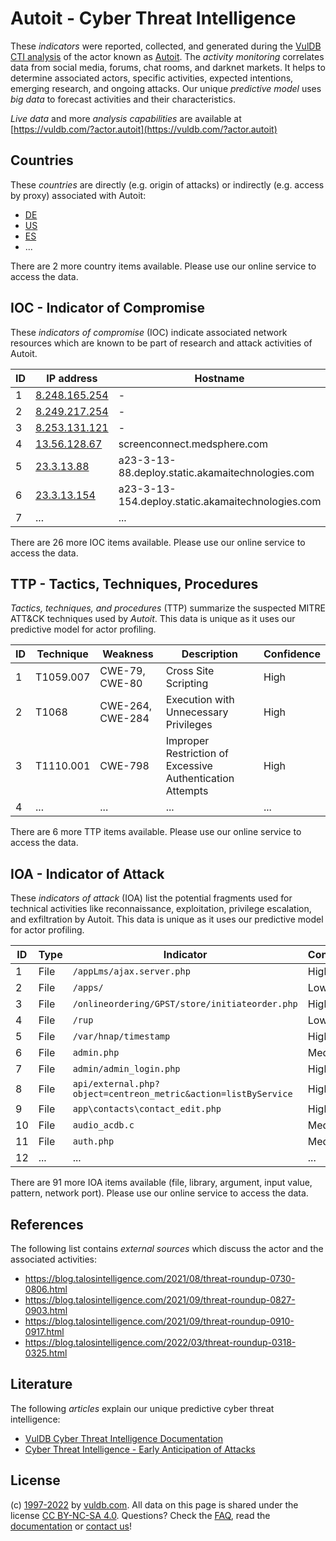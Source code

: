 # Autoit - Cyber Threat Intelligence

These _indicators_ were reported, collected, and generated during the [VulDB CTI analysis](https://vuldb.com/?kb.cti) of the actor known as [Autoit](https://vuldb.com/?actor.autoit). The _activity monitoring_ correlates data from social media, forums, chat rooms, and darknet markets. It helps to determine associated actors, specific activities, expected intentions, emerging research, and ongoing attacks. Our unique _predictive model_ uses _big data_ to forecast activities and their characteristics.

_Live data_ and more _analysis capabilities_ are available at [https://vuldb.com/?actor.autoit](https://vuldb.com/?actor.autoit)

## Countries

These _countries_ are directly (e.g. origin of attacks) or indirectly (e.g. access by proxy) associated with Autoit:

* [DE](https://vuldb.com/?country.de)
* [US](https://vuldb.com/?country.us)
* [ES](https://vuldb.com/?country.es)
* ...

There are 2 more country items available. Please use our online service to access the data.

## IOC - Indicator of Compromise

These _indicators of compromise_ (IOC) indicate associated network resources which are known to be part of research and attack activities of Autoit.

ID | IP address | Hostname | Campaign | Confidence
-- | ---------- | -------- | -------- | ----------
1 | [8.248.165.254](https://vuldb.com/?ip.8.248.165.254) | - | - | High
2 | [8.249.217.254](https://vuldb.com/?ip.8.249.217.254) | - | - | High
3 | [8.253.131.121](https://vuldb.com/?ip.8.253.131.121) | - | - | High
4 | [13.56.128.67](https://vuldb.com/?ip.13.56.128.67) | screenconnect.medsphere.com | - | High
5 | [23.3.13.88](https://vuldb.com/?ip.23.3.13.88) | a23-3-13-88.deploy.static.akamaitechnologies.com | - | High
6 | [23.3.13.154](https://vuldb.com/?ip.23.3.13.154) | a23-3-13-154.deploy.static.akamaitechnologies.com | - | High
7 | ... | ... | ... | ...

There are 26 more IOC items available. Please use our online service to access the data.

## TTP - Tactics, Techniques, Procedures

_Tactics, techniques, and procedures_ (TTP) summarize the suspected MITRE ATT&CK techniques used by _Autoit_. This data is unique as it uses our predictive model for actor profiling.

ID | Technique | Weakness | Description | Confidence
-- | --------- | -------- | ----------- | ----------
1 | T1059.007 | CWE-79, CWE-80 | Cross Site Scripting | High
2 | T1068 | CWE-264, CWE-284 | Execution with Unnecessary Privileges | High
3 | T1110.001 | CWE-798 | Improper Restriction of Excessive Authentication Attempts | High
4 | ... | ... | ... | ...

There are 6 more TTP items available. Please use our online service to access the data.

## IOA - Indicator of Attack

These _indicators of attack_ (IOA) list the potential fragments used for technical activities like reconnaissance, exploitation, privilege escalation, and exfiltration by Autoit. This data is unique as it uses our predictive model for actor profiling.

ID | Type | Indicator | Confidence
-- | ---- | --------- | ----------
1 | File | `/appLms/ajax.server.php` | High
2 | File | `/apps/` | Low
3 | File | `/onlineordering/GPST/store/initiateorder.php` | High
4 | File | `/rup` | Low
5 | File | `/var/hnap/timestamp` | High
6 | File | `admin.php` | Medium
7 | File | `admin/admin_login.php` | High
8 | File | `api/external.php?object=centreon_metric&action=listByService` | High
9 | File | `app\contacts\contact_edit.php` | High
10 | File | `audio_acdb.c` | Medium
11 | File | `auth.php` | Medium
12 | ... | ... | ...

There are 91 more IOA items available (file, library, argument, input value, pattern, network port). Please use our online service to access the data.

## References

The following list contains _external sources_ which discuss the actor and the associated activities:

* https://blog.talosintelligence.com/2021/08/threat-roundup-0730-0806.html
* https://blog.talosintelligence.com/2021/09/threat-roundup-0827-0903.html
* https://blog.talosintelligence.com/2021/09/threat-roundup-0910-0917.html
* https://blog.talosintelligence.com/2022/03/threat-roundup-0318-0325.html

## Literature

The following _articles_ explain our unique predictive cyber threat intelligence:

* [VulDB Cyber Threat Intelligence Documentation](https://vuldb.com/?kb.cti)
* [Cyber Threat Intelligence - Early Anticipation of Attacks](https://www.scip.ch/en/?labs.20201022)

## License

(c) [1997-2022](https://vuldb.com/?kb.changelog) by [vuldb.com](https://vuldb.com/?kb.about). All data on this page is shared under the license [CC BY-NC-SA 4.0](https://creativecommons.org/licenses/by-nc-sa/4.0/). Questions? Check the [FAQ](https://vuldb.com/?kb.faq), read the [documentation](https://vuldb.com/?kb) or [contact us](https://vuldb.com/?contact)!
